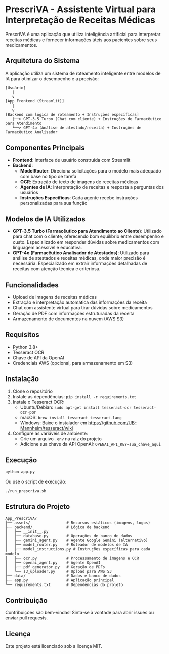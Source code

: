 # PrescriVA - Assistente Virtual para Interpretação de Receitas Médicas

PrescriVA é uma aplicação que utiliza inteligência artificial para interpretar receitas médicas e fornecer informações úteis aos pacientes sobre seus medicamentos.

## Arquitetura do Sistema

A aplicação utiliza um sistema de roteamento inteligente entre modelos de IA para otimizar o desempenho e a precisão:

```
[Usuário]
   |
   v
[App Frontend (Streamlit)]
   |
   v
[Backend com lógica de roteamento + Instruções específicas]
   ├──> GPT-3.5 Turbo (Chat com cliente) + Instruções de Farmacêutico para Atendimento
   └──> GPT-4o (Análise de atestado/receita) + Instruções de Farmacêutico Analisador
```

## Componentes Principais

- **Frontend**: Interface de usuário construída com Streamlit
- **Backend**:
  - **ModelRouter**: Direciona solicitações para o modelo mais adequado com base no tipo de tarefa
  - **OCR**: Extração de texto de imagens de receitas médicas
  - **Agentes de IA**: Interpretação de receitas e resposta a perguntas dos usuários
  - **Instruções Específicas**: Cada agente recebe instruções personalizadas para sua função

## Modelos de IA Utilizados

- **GPT-3.5 Turbo (Farmacêutico para Atendimento ao Cliente)**: Utilizado para chat com o cliente, oferecendo bom equilíbrio entre desempenho e custo. Especializado em responder dúvidas sobre medicamentos com linguagem acessível e educativa.
- **GPT-4o (Farmacêutico Analisador de Atestados)**: Utilizado para análise de atestados e receitas médicas, onde maior precisão é necessária. Especializado em extrair informações detalhadas de receitas com atenção técnica e criteriosa.

## Funcionalidades

- Upload de imagens de receitas médicas
- Extração e interpretação automática das informações da receita
- Chat com assistente virtual para tirar dúvidas sobre medicamentos
- Geração de PDF com informações estruturadas da receita
- Armazenamento de documentos na nuvem (AWS S3)

## Requisitos

- Python 3.8+
- Tesseract OCR
- Chave de API da OpenAI
- Credenciais AWS (opcional, para armazenamento em S3)

## Instalação

1. Clone o repositório
2. Instale as dependências: `pip install -r requirements.txt`
3. Instale o Tesseract OCR:
   - Ubuntu/Debian: `sudo apt-get install tesseract-ocr tesseract-ocr-por`
   - macOS: `brew install tesseract tesseract-lang`
   - Windows: Baixe o instalador em https://github.com/UB-Mannheim/tesseract/wiki
4. Configure as variáveis de ambiente:
   - Crie um arquivo `.env` na raiz do projeto
   - Adicione sua chave da API OpenAI: `OPENAI_API_KEY=sua_chave_aqui`

## Execução

```bash
python app.py
```

Ou use o script de execução:

```bash
./run_prescriva.sh
```

## Estrutura do Projeto

```
App_PrescriVA/
├── assets/                # Recursos estáticos (imagens, logos)
├── backend/               # Lógica de backend
│   ├── __init__.py
│   ├── database.py        # Operações de banco de dados
│   ├── gemini_agent.py    # Agente Google Gemini (alternativo)
│   ├── model_router.py    # Roteador de modelos de IA
│   ├── model_instructions.py # Instruções específicas para cada modelo
│   ├── ocr.py             # Processamento de imagens e OCR
│   ├── openai_agent.py    # Agente OpenAI
│   ├── pdf_generator.py   # Geração de PDFs
│   └── s3_uploader.py     # Upload para AWS S3
├── data/                  # Dados e banco de dados
├── app.py                 # Aplicação principal
└── requirements.txt       # Dependências do projeto
```

## Contribuição

Contribuições são bem-vindas! Sinta-se à vontade para abrir issues ou enviar pull requests.

## Licença

Este projeto está licenciado sob a licença MIT.